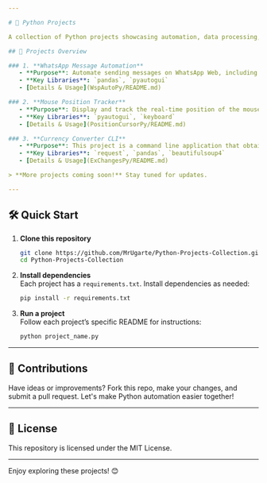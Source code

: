 ```yaml
---

# 🐍 Python Projects

A collection of Python projects showcasing automation, data processing, and more. Each project includes its own setup and instructions. Dive in to explore various Python applications!

## 🚀 Projects Overview

### 1. **WhatsApp Message Automation**
   - **Purpose**: Automate sending messages on WhatsApp Web, including optional images.
   - **Key Libraries**: `pandas`, `pyautogui`
   - [Details & Usage](WspAutoPy/README.md)

### 2. **Mouse Position Tracker**
   - **Purpose**: Display and track the real-time position of the mouse on-screen.
   - **Key Libraries**: `pyautogui`, `keyboard`
   - [Details & Usage](PositionCursorPy/README.md)

### 3. **Currency Converter CLI**
   - **Purpose**: This project is a command line application that obtains and displays currency exchange rates.
   - **Key Libraries**: `request`, `pandas`, `beautifulsoup4`
   - [Details & Usage](ExChangesPy/README.md)

> **More projects coming soon!** Stay tuned for updates. 

---
```


## 🛠️ Quick Start

1. **Clone this repository**  
   ```bash
   git clone https://github.com/MrUgarte/Python-Projects-Collection.git
   cd Python-Projects-Collection
   ```

2. **Install dependencies**  
   Each project has a `requirements.txt`. Install dependencies as needed:
   ```bash
   pip install -r requirements.txt
   ```

3. **Run a project**  
   Follow each project’s specific README for instructions:
   ```bash
   python project_name.py
   ```

---

## 📌 Contributions

Have ideas or improvements? Fork this repo, make your changes, and submit a pull request. Let's make Python automation easier together!

---

## 📝 License

This repository is licensed under the MIT License. 

---

Enjoy exploring these projects! 😊
